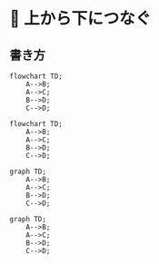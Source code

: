 # 📌 上から下につなぐ

## 書き方

```
flowchart TD;
    A-->B;
    A-->C;
    B-->D;
    C-->D;
```
```mermaid
flowchart TD;
    A-->B;
    A-->C;
    B-->D;
    C-->D;
```

```
graph TD;
    A-->B;
    A-->C;
    B-->D;
    C-->D;
```
```mermaid
graph TD;
    A-->B;
    A-->C;
    B-->D;
    C-->D;
```
